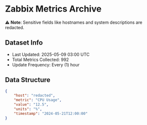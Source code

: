 # Zabbix Metrics Archive

⚠️ **Note**: Sensitive fields like hostnames and system descriptions are redacted.

## Dataset Info
- Last Updated: 2025-05-09 03:00 UTC
- Total Metrics Collected: 992
- Update Frequency: Every (1) hour

## Data Structure
```json
{
    "host": "redacted",
    "metric": "CPU Usage",
    "value": "12.5",
    "units": "%",
    "timestamp": "2024-05-21T12:00:00"
}
```

